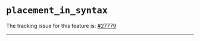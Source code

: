 # `placement_in_syntax`

The tracking issue for this feature is: [#27779]

[#27779]: https://github.com/rust-lang/rust/issues/27779

------------------------



